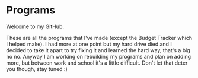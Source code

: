 # Programs
Welcome to my GitHub.

These are all the programs that I've made (except the Budget Tracker which I helped make). I had more at one point but my hard drive died and I decided to take it apart to try fixing it
and learned the hard way, that's a big no no. Anyway I am working on rebuilding my programs and plan on adding more, but between work and school it's 
a little difficult. Don't let that deter you though, stay tuned :)
